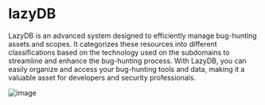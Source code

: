 # lazyDB
LazyDB is an advanced system designed to efficiently manage bug-hunting assets and scopes. It categorizes these resources into different classifications based on the technology used on the subdomains to streamline and enhance the bug-hunting process. With LazyDB, you can easily organize and access your bug-hunting tools and data, making it a valuable asset for developers and security professionals.

![image](https://github.com/user-attachments/assets/4c806a1c-0f10-485b-9a18-1cfa73be2812)
